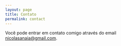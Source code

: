 ```yaml
---
layout: page
title: Contato
permalink: contact
---
```


Você pode entrar em contato comigo através do email <nicolasanaia@gmail.com>.